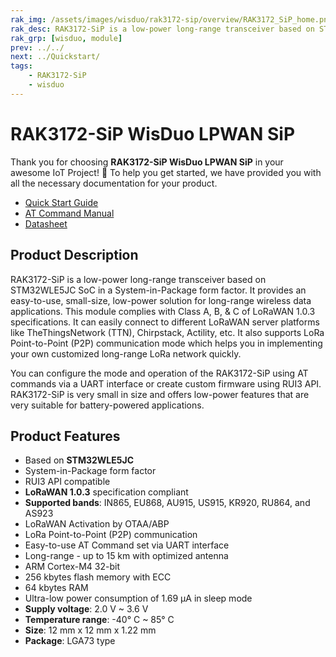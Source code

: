 ```yaml
---
rak_img: /assets/images/wisduo/rak3172-sip/overview/RAK3172_SiP_home.png
rak_desc: RAK3172-SiP is a low-power long-range transceiver based on STM32WLE5JC SoC in a System-in-Package form factor. It provides an easy to use, small size, low-power solution for long-range wireless data applications.
rak_grp: [wisduo, module]
prev: ../../
next: ../Quickstart/
tags:
    - RAK3172-SiP
    - wisduo
---
```


# RAK3172-SiP WisDuo LPWAN SiP
Thank you for choosing **RAK3172-SiP WisDuo LPWAN SiP** in your awesome IoT Project! 🎉 To help you get started, we have provided you with all the necessary documentation for your product.

* [Quick Start Guide](/Product-Categories/WisDuo/RAK3172-SiP/Quickstart/)
* [AT Command Manual](/Product-Categories/WisDuo/RAK3172-SiP/AT-Command-Manual/)
* [Datasheet](/Product-Categories/WisDuo/RAK3172-SiP/Datasheet/)

## Product Description

RAK3172-SiP is a low-power long-range transceiver based on STM32WLE5JC SoC in a System-in-Package form factor. It provides an easy-to-use, small-size, low-power solution for long-range wireless data applications. This module complies with Class A, B, & C of LoRaWAN 1.0.3 specifications. It can easily connect to different LoRaWAN server platforms like TheThingsNetwork (TTN), Chirpstack, Actility, etc. It also supports LoRa Point-to-Point (P2P) communication mode which helps you in implementing your own customized long-range LoRa network quickly.

You can configure the mode and operation of the RAK3172-SiP using AT commands via a UART interface or create custom firmware using RUI3 API. RAK3172-SiP is very small in size and offers low-power features that are very suitable for battery-powered applications.


## Product Features

- Based on **STM32WLE5JC**
- System-in-Package form factor
- RUI3 API compatible
- **LoRaWAN 1.0.3** specification compliant
- **Supported bands**: IN865, EU868, AU915, US915, KR920, RU864, and AS923
- LoRaWAN Activation by OTAA/ABP
- LoRa Point-to-Point (P2P) communication
- Easy-to-use AT Command set via UART interface
- Long-range - up to 15&nbsp;km with optimized antenna
- ARM Cortex-M4 32-bit 
- 256&nbsp;kbytes flash memory with ECC
- 64&nbsp;kbytes RAM
- Ultra-low power consumption of 1.69&nbsp;μA in sleep mode
- **Supply voltage**: 2.0&nbsp;V ~ 3.6&nbsp;V
- **Temperature range**: -40°&nbsp;C ~ 85°&nbsp;C
- **Size**: 12&nbsp;mm x 12&nbsp;mm x 1.22&nbsp;mm
- **Package**: LGA73 type
